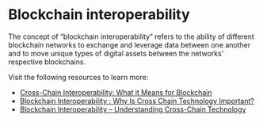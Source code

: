 # Blockchain interoperability

The concept of “blockchain interoperability” refers to the ability of different blockchain networks to exchange and leverage data between one another and to move unique types of digital assets between the networks’ respective blockchains.

Visit the following resources to learn more:

- [Cross-Chain Interoperability: What it Means for Blockchain](https://www.gemini.com/cryptopedia/why-is-interoperability-important-for-blockchain)
- [Blockchain Interoperability : Why Is Cross Chain Technology Important?](https://101blockchains.com/blockchain-interoperability/)
- [Blockchain Interoperability – Understanding Cross-Chain Technology](https://www.blockchain-council.org/blockchain/blockchain-interoperability/)

